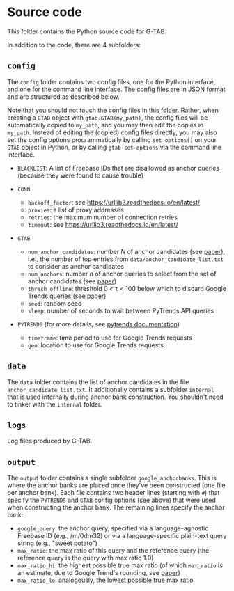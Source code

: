 # Source code

This folder contains the Python source code for G-TAB.

In addition to the code, there are 4 subfolders:

## `config`

The `config` folder contains two config files, one for the Python interface, and one for the command line interface.
The config files are in JSON format and are structured as described below.

Note that you should not touch the config files in this folder.
Rather, when creating a `GTAB` object with `gtab.GTAB(my_path)`, the config files will be automatically copied to `my_path`, and you may then edit the copies in `my_path`.
Instead of editing the (copied) config files directly, you may also set the config options programmatically by calling `set_options()` on your `GTAB` object in Python,
or by calling `gtab-set-options` via the command line interface.

- `BLACKLIST`: A list of Freebase IDs that are disallowed as anchor queries (because they were found to cause trouble)

- `CONN`
    - `backoff_factor`: see https://urllib3.readthedocs.io/en/latest/
    - `proxies`: a list of proxy addresses
    - `retries`: the maximum number of connection retries
    - `timeout`: see https://urllib3.readthedocs.io/en/latest/

- `GTAB`
    - `num_anchor_candidates`: number _N_ of anchor candidates (see [paper](https://arxiv.org/abs/2007.13861)), i.e., the number of top entries from `data/anchor_candidate_list.txt` to consider as anchor candidates
    - `num_anchors`: number _n_ of anchor queries to select from the set of anchor candidates (see [paper](https://arxiv.org/abs/2007.13861))
    - `thresh_offline`: threshold 0 < τ < 100 below which to discard Google Trends queries (see [paper](https://arxiv.org/abs/2007.13861))
    - `seed`: random seed
    - `sleep`: number of seconds to wait between PyTrends API queries

- `PYTRENDS` (for more details, see [pytrends documentation](https://github.com/GeneralMills/pytrends))
    - `timeframe`: time period to use for Google Trends requests
    - `geo`: location to use for Google Trends requests

## `data`

The `data` folder contains the list of anchor candidates in the file `anchor_candidate_list.txt`.
It additionally contains a subfolder `internal` that is used internally during anchor bank construction. You shouldn't need to tinker with the `internal` folder.

## `logs`

Log files produced by G-TAB.

## `output`

The `output` folder contains a single subfolder `google_anchorbanks`.
This is where the anchor banks are placed once they've been constructed (one file per anchor bank).
Each file contains two header lines (starting with `#`) that specify the `PYTRENDS` and `GTAB` config options (see above) that were used when constructing the anchor bank.
The remaining lines specify the anchor bank:

- `google_query`: the anchor query, specified via a language-agnostic Freebase ID (e.g., /m/0dm32) or via a language-specific plain-text query string (e.g., "sweet potato")
- `max_ratio`: the max ratio of this query and the reference query (the reference query is the query with max ratio 1.0)
- `max_ratio_hi`: the highest possible true max ratio (of which `max_ratio` is an estimate, due to Google Trend's rounding, see [paper](https://arxiv.org/abs/2007.13861))
- `max_ratio_lo`: analogously, the lowest possible true max ratio
